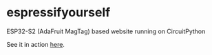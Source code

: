 # espressifyourself

ESP32-S2 (AdaFruit MagTag) based website running on CircuitPython

See it in action [here](https://admittedly-neutral-mantis.ngrok-free.app/).

